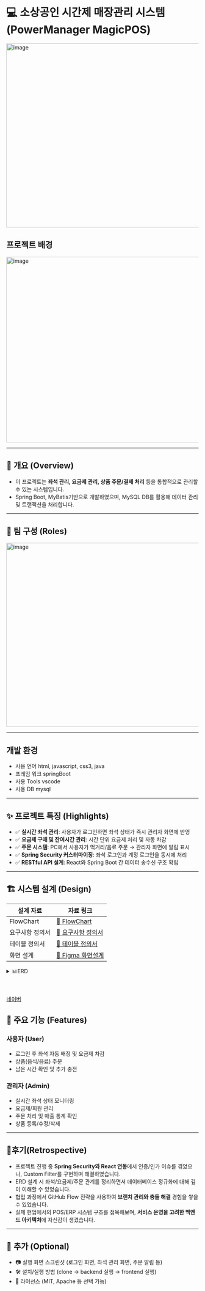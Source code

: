 # 💻 소상공인 시간제 매장관리 시스템 (PowerManager MagicPOS)
<img width="859" height="482" alt="image" src="https://github.com/user-attachments/assets/32c324e7-0156-4c0f-8f0b-29b2b2b9db72" />

## 프로젝트 배경 
<img width="859" height="486" alt="image" src="https://github.com/user-attachments/assets/e2e3f0aa-115f-4692-a6a1-7f80b1dff2ec" />

---

## 📌 개요 (Overview)
- 이 프로젝트는 **좌석 관리, 요금제 관리, 상품 주문/결제 처리** 등을 통합적으로 관리할 수 있는 시스템입니다.  
- Spring Boot, MyBatis기반으로 개발하였으며, MySQL DB를 활용해 데이터 관리 및 트랜잭션을 처리합니다.  

---

## 👥 팀 구성 (Roles)
<img width="847" height="482" alt="image" src="https://github.com/user-attachments/assets/dd9f1e5f-4020-46cc-908c-9e6df9733589" />

---
## 개발 환경 
- 사용 언어
  html, javascript, css3, java
- 프레임 워크
  springBoot
- 사용 Tools
  vscode
- 사용 DB
  mysql
  
---

## ✨ 프로젝트 특징 (Highlights)
- ✅ **실시간 좌석 관리**: 사용자가 로그인하면 좌석 상태가 즉시 관리자 화면에 반영  
- ✅ **요금제 구매 및 잔여시간 관리**: 시간 단위 요금제 처리 및 자동 차감  
- ✅ **주문 시스템**: PC에서 사용자가 먹거리/음료 주문 → 관리자 화면에 알림 표시  
- ✅ **Spring Security 커스터마이징**: 좌석 로그인과 계정 로그인을 동시에 처리  
- ✅ **RESTful API 설계**: React와 Spring Boot 간 데이터 송수신 구조 확립  

---

## 🏗️ 시스템 설계 (Design)

| 설계 자료 | 자료 링크 |
|------|------|
| FlowChart | [🔗 FlowChart](https://docs.google.com/drawings/d/1cZcGNW485Q9RnWW2i46_Ri4NdfCccu1uSYA8aGwsszo/edit?usp=drive_link) |
| 요구사항 정의서 | [🔗 요구사항 정의서](https://docs.google.com/spreadsheets/d/1TrKOJpOL5LU2FmXpr_JJwGrRrlpWS6bZ/edit?usp=drive_link&ouid=116494253856014580670&rtpof=true&sd=true) |
| 테이블 정의서 | [🔗 테이블 정의서](https://docs.google.com/document/d/1MKLIWFyV2bdyJmFlM4hYc0Ky8dZfVXbmS4uJ1mVEvSU/edit?usp=sharing) |
| 화면 설계 | [🔗 Figma 화면설계](https://www.figma.com/design/6iwS9UY0lueFwxBOsccpAJ/POSRanger?node-id=0-1&t=gfZO85VLxMjnhKrK-1) |
<details>
  <summary>📊ERD</summary>
  <img width="2470" height="874" alt="소상공인 매장관리 시스템 (2)" src="https://github.com/user-attachments/assets/6483388e-3baa-43f3-9b4e-fe596861f1f1" />
</details>


<br><br>
<a href="http://naver.com" target="_blank">네이버</a>





## 🚀 주요 기능 (Features)
### 사용자 (User)
- 로그인 후 좌석 자동 배정 및 요금제 차감
- 상품(음식/음료) 주문
- 남은 시간 확인 및 추가 충전

### 관리자 (Admin)
- 실시간 좌석 상태 모니터링
- 요금제/회원 관리
- 주문 처리 및 매출 통계 확인
- 상품 등록/수정/삭제

---

## 🙌후기(Retrospective)
- 프로젝트 진행 중 **Spring Security와 React 연동**에서 인증/인가 이슈를 겪었으나, Custom Filter를 구현하며 해결하였습니다.  
- ERD 설계 시 좌석/요금제/주문 관계를 정리하면서 데이터베이스 정규화에 대해 깊이 이해할 수 있었습니다.  
- 협업 과정에서 GitHub Flow 전략을 사용하여 **브랜치 관리와 충돌 해결** 경험을 쌓을 수 있었습니다.  
- 실제 현업에서의 POS/ERP 시스템 구조를 접목해보며, **서비스 운영을 고려한 백엔드 아키텍처**에 자신감이 생겼습니다.  

---

## 📌 추가 (Optional)
- 📷 실행 화면 스크린샷 (로그인 화면, 좌석 관리 화면, 주문 알림 등)  
- 🛠️ 설치/실행 방법 (clone → backend 실행 → frontend 실행)  
- 📄 라이선스 (MIT, Apache 등 선택 가능)  
